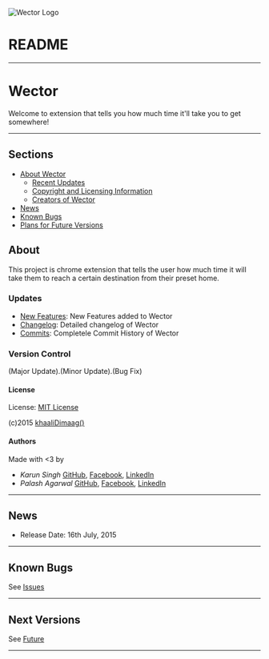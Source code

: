 ![Wector Logo](http://wector-io.appspot.com/static/FullResLogo.png)

# README
***

# **Wector** 

Welcome to extension that tells you how much time it'll take you to get somewhere!
***

## Sections 
* [About Wector](#about) 
	* [Recent Updates](#updates)
	* [Copyright and Licensing Information](#license)
	* [Creators of Wector](#authors)
* [News](#news)
* [Known Bugs](#known-bugs "Resolved and unresolved")
* [Plans for Future Versions](#next-versions "Suggest something!")


## About  
This project is chrome extension that tells the user how much time it will take them to reach a certain destination from their preset home.

### Updates 
- [New Features](src/mkdwn/CHANGE.md "Changelog for Users"): New Features added to Wector
- [Changelog](src/mkdwn/CHANGELOG.md "Complete Changelog"): Detailed changelog of Wector
- [Commits](https://bitbucket.org/khaalidimaag/wector/commits/all "Commit History"): Completele Commit History of Wector

### Version Control

\(Major Update\).\(Minor Update\).\(Bug Fix\)

#### License 
License: [MIT License](src/mkdwn/LICENSE.md "View License")

\(c\)2015 [khaaliDimaag()](https://github.com/khaaliDimaag "GitHub")

#### Authors 
Made with <3 by

- _Karun Singh_ [GitHub](https://github.com/karunsingh), [Facebook](https://facebook.com/karun1710), [LinkedIn](https://www.linkedin.com/in/karun17)
- _Palash Agarwal_ [GitHub](https://github.com/palash96rox), [Facebook](https://www.facebook.com/palash.96), [LinkedIn](https://www.linkedin.com/in/palash27a)

* * *

## News 
- Release Date: 16th July, 2015

* * *

## Known Bugs  
See [Issues](src/mkdwn/ISSUES.md "Known solved and unsolved issues")

* * *

## Next Versions  
See [Future](src/mkdwn/FUTURE.md "Plans for future versions")

* * * 
